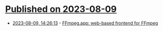 # [Published on 2023-08-09](index.md)

* [2023-08-09, 14:26:13](https://lobste.rs/s/exx0sv/ffmpeg_app_web_based_frontend_for_ffmpeg) - [FFmpeg.app: web-based frontend for FFmpeg](https://ffmpeg.app)
